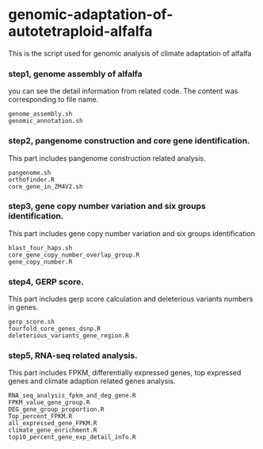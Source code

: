 # genomic-adaptation-of-autotetraploid-alfalfa

This is the script used for genomic analysis of climate adaptation of alfalfa

### step1, genome assembly of alfalfa
you can see the detail information from related code. The content was corresponding to file name.
```
genome_assembly.sh
genomic_annotation.sh
```
### step2, pangenome construction and core gene identification.

This part includes pangenome construction related analysis.
```
pangenome.sh
orthofinder.R
core_gene_in_ZM4V2.sh
```

### step3, gene copy number variation and six groups identification. 

This part includes gene copy number variation and six groups identification 
```
blast_four_haps.sh
core_gene_copy_number_overlap_group.R
gene_copy_number.R
```

### step4, GERP score. 

This part includes gerp score calculation and deleterious variants numbers in genes. 
```
gerp_score.sh
fourfold_core_genes_dsnp.R
deleterious_variants_gene_region.R
```

### step5, RNA-seq related analysis. 

This part includes FPKM, differentially expressed genes, top expressed genes and climate adaption related genes analysis. 
```
RNA_seq_analysis_fpkm_and_deg_gene.R
FPKM_value_gene_group.R
DEG_gene_group_proportion.R
Top_percent_FPKM.R
all_expressed_gene_FPKM.R
climate_gene_enrichment.R
top10_percent_gene_exp_detail_info.R
```
